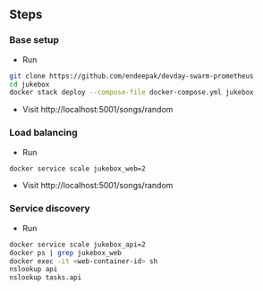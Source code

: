 ## Steps

### Base setup

* Run

```sh
git clone https://github.com/endeepak/devday-swarm-prometheus
cd jukebox
docker stack deploy --compose-file docker-compose.yml jukebox
```

* Visit http://localhost:5001/songs/random


### Load balancing

* Run

```sh
docker service scale jukebox_web=2
```

* Visit http://localhost:5001/songs/random

### Service discovery

* Run

```sh
docker service scale jukebox_api=2
docker ps | grep jukebox_web
docker exec -it <web-container-id> sh
nslookup api
nslookup tasks.api
```

